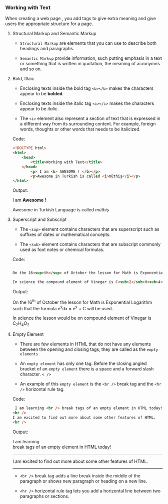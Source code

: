 ### Working with Text

When creating a web page , you add tags to give extra meaning and give users the appropriate structure for a page. 

1. Structural Markup and Semantic Markup  

    - `Structural Markup` are elements that you can use to describe both headings and paragraphs.

    - `Semantic Markup` provide information, such putting emphasis in a text or something that is written in quotation, the meaning of acronymns and so on. 

2. Bold, Itlaic

    - Enclosing texts inside the bold tag `<b></b>` makes the characters appear to be <b>bolded</b>.

    - Enclosing texts inside the italic tag `<i></i>` makes the characters appear to be <i>italic</i>.
    
    - The `<i>` element also represent a section of text that is expressed in a different way from its surrounding content. For example, foreign words, thoughts or other words that needs to be italicized.

    Code:
    ```html
    <!DOCTYPE html>
    <html>
        <head>
            <title>Working with Text</title>
        </head>
            <p> I am <b> AWESOME ! </b></p>
            <p>Awesome in Turkish is called <i>müthiş</i></p>
    </html>
    ```

    Output:

     <p> I am <b> Awesome ! </b></p>
    <p>Awesome in Turkish Language is called <i>müthiş</i></p>

3. Superscript and Subscript

    - The `<sup>` element contains characters that are superscript such as suffixes of dates or mathematical concepts.
    
    - The `<sub>` element contains characters that are subscript commonly used as foot notes or chemical formulas.

    Code:

    ```html

    On the 16<sup>th</sup> of October the lesson for Math is Exponential Logarithm such that the formula e<sup>x</sup>dx = e<sup>x</sup> + C will be used.

    In science the compound element of Vinegar is C<sub>2</sub>H<sub>4</sub>O<sub>2</sub></p>
    
    ```
    Output:

     On the 16<sup>th</sup> of October the lesson for Math is Exponential Logarithm such that the formula e<sup>x</sup>dx = e<sup>x</sup> + C will be used.

    In science the lesson would be on compound element of Vinegar is C<sub>2</sub>H<sub>4</sub>O<sub>2</sub></p>

4. Empty Element
    
    - There are few elements in HTML that do not have any elements between the opening and closing tags, they are called as the `empty elements`

    - An `empty element` has only one tag. Before the closing angled bracket of an `empty element` there is a space and a forward slash character. `< />`

    - An example of this `empty element` is the `<br />` break tag and the  `<hr />` horizontal rule tag.

    Code: 

    ```html
     I am learning <br /> break tags of an empty element in HTML today!
    <hr />
    I am excited to find out more about some other features of HTML.
    <hr />

    ```
    Output:

     I am learning <br /> break tags of an empty element in HTML today!
      <hr />
    I am excited to find out more about some other features of HTML.
    <hr />

    - `<br />` break tag adds a line break inside the middle of the paragraph or shows new paragraph or heading on a new line.

    - `<hr />` horizontal rule tag lets you add a horizontal line between two paragraphs or sections.


   


     
     

   
